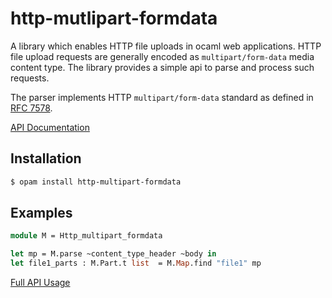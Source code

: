 # http-mutlipart-formdata

A library which enables HTTP file uploads in ocaml web applications. HTTP file upload requests are generally encoded as `multipart/form-data` media content type. The library provides a simple api to parse and process such requests.

The parser implements HTTP `multipart/form-data` standard as defined in [RFC 7578](https://tools.ietf.org/html/rfc7578).

[API Documentation](https://lemaetech.co.uk/http-mutlipart-formdata/)

## Installation

```sh
$ opam install http-multipart-formdata
```

## Examples

```ocaml
module M = Http_multipart_formdata

let mp = M.parse ~content_type_header ~body in
let file1_parts : M.Part.t list  = M.Map.find "file1" mp
```

[Full API Usage](https://github.com/lemaetech/http-mutlipart-formdata/blob/master/test/test.ml)
